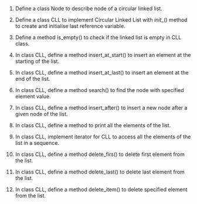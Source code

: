 1. Define a class Node to describe node of a circular linked list.

2. Define a class CLL to implement Circular Linked List with _init__() method to create and initialise last reference variable.

3. Define a method is_empty() to check if the linked list is empty in CLL class.

4. In class CLL, define a method insert_at_start() to insert an element at the starting of the list.

5. In class CLL, define a method insert_at_last() to insert an element at the end of the list.

6. In class CLL, define a method search() to find the node with specified element value.

7. In class CLL, define a method insert_after() to insert a new node after a given node of the list.

8. In class CLL, define a method to print all the elements of the list.

9. In class CLL, implement iterator for CLL to access all the elements of the list in a sequence.

10. In class CLL, define a method delete_firs() to delete first element from the list.

11. In class CLL, define a method delete_last() to delete last element from the list.

12. In class CLL, define a method delete_item() to delete specified element from the list.